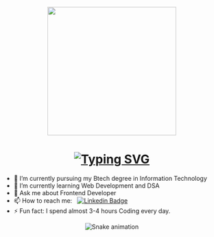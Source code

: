 <p align="center"><img src="https://camo.githubusercontent.com/cae12fddd9d6982901d82580bdf321d81fb299141098ca1c2d4891870827bf17/68747470733a2f2f6d69726f2e6d656469756d2e636f6d2f6d61782f313336302f302a37513379765349765f7430696f4a2d5a2e676966" width="300"/></p>
<h1 align="center">
<a href="https://git.io/typing-svg"><img src="https://readme-typing-svg.demolab.com?font=Roboto+&weight=500&size=27&duration=4914&pause=1000&color=36F75E&width=435&lines=Hello+I'm+Bhupendra+Shakya" alt="Typing SVG" /></a>
</h1>


- 🔭 I’m currently pursuing my Btech degree in Information Technology
- 🌱 I’m currently learning Web Development and DSA
- 💬 Ask me about Frontend Developer
- 📫 How to reach me: &nbsp; [![Linkedin Badge](https://img.shields.io/badge/-Shakya-blue?style=flat&logo=Linkedin&logoColor=white)]( https://www.linkedin.com/in/bhupendra-shakya-93b930215)
- ⚡ Fun fact: I spend almost 3-4 hours Coding every day.

<div align="center">

  ![Snake animation](https://github.com/danielbped/danielbped/blob/output/github-contribution-grid-snake.svg)
  
</div>

